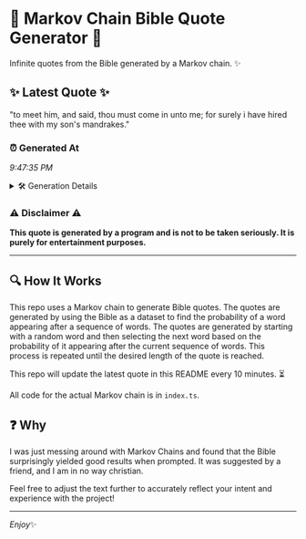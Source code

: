 # 📖 Markov Chain Bible Quote Generator 📖

Infinite quotes from the Bible generated by a Markov chain. ✨

## ✨ Latest Quote ✨
"to meet him, and said, thou must come in unto me; for surely i have hired thee with my son's mandrakes."

### ⏰ Generated At
*9:47:35 PM*

<details>
    <summary>🛠️ Generation Details</summary>
    <p>
        <strong>🌱 Seed:</strong> to<br>
        <strong>🔄 Iterations:</strong> 20<br>
        <strong>📜 Context History:</strong><br>[ to ]: meet<br>[ to, meet ]: him,<br>[ to, meet, him, ]: and<br>[ to, meet, him,, and ]: said,<br>[ to, meet, him,, and, said, ]: thou<br>[ to, meet, him,, and, said,, thou ]: must<br>[ meet, him,, and, said,, thou, must ]: come<br>[ him,, and, said,, thou, must, come ]: in<br>[ and, said,, thou, must, come, in ]: unto<br>[ said,, thou, must, come, in, unto ]: me;<br>[ thou, must, come, in, unto, me; ]: for<br>[ must, come, in, unto, me;, for ]: surely<br>[ come, in, unto, me;, for, surely ]: i<br>[ in, unto, me;, for, surely, i ]: have<br>[ unto, me;, for, surely, i, have ]: hired<br>[ me;, for, surely, i, have, hired ]: thee<br>[ for, surely, i, have, hired, thee ]: with<br>[ surely, i, have, hired, thee, with ]: my<br>[ i, have, hired, thee, with, my ]: son's<br>[ have, hired, thee, with, my, son's ]: mandrakes.<br>
    </p>
</details>

### ⚠️ Disclaimer ⚠️
**This quote is generated by a program and is not to be taken seriously. It is purely for entertainment purposes.**

---

## 🔍 How It Works

This repo uses a Markov chain to generate Bible quotes. The quotes are generated by using the Bible as a dataset to find the probability of a word appearing after a sequence of words. The quotes are generated by starting with a random word and then selecting the next word based on the probability of it appearing after the current sequence of words. This process is repeated until the desired length of the quote is reached.

This repo will update the latest quote in this README every 10 minutes. ⏳

All code for the actual Markov chain is in `index.ts`.

## ❓ Why

I was just messing around with Markov Chains and found that the Bible surprisingly yielded good results when prompted. 
It was suggested by a friend, and I am in no way christian.

Feel free to adjust the text further to accurately reflect your intent and experience with the project!

---

*Enjoy*✨

